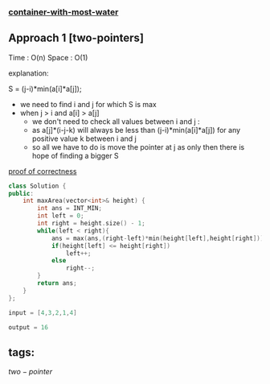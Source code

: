 ### [container-with-most-water](https://leetcode.com/problems/container-with-most-water/)

## Approach 1 [two-pointers]

Time : O(n)
Space : O(1)

explanation:

S = (j-i)*min(a[i]*a[j]);
* we need to find i and j for which S is max
* when j > i and a[i] > a[j]
  * we don't need to check all values between i and j :
  * as a[j]*(i-j-k) will always be less than (j-i)*min(a[i]*a[j]) for any positive value k between i and j
  * so all we have to do is move the pointer at j as only then there is hope of finding a bigger S

[proof of correctness](https://leetcode.com/problems/container-with-most-water/discuss/200246/Proof-by-formula) 

```cpp
class Solution {
public:
    int maxArea(vector<int>& height) {
        int ans = INT_MIN;
        int left = 0;
        int right = height.size() - 1;
        while(left < right){
            ans = max(ans,(right-left)*min(height[left],height[right]));
            if(height[left] <= height[right])
                left++;
            else
                right--;
        }
        return ans;
    }
};
``` 

```cpp
input = [4,3,2,1,4]

output = 16
```

## tags:
$two-pointer$
